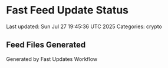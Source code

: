 # Fast Feed Update Status
Last updated: Sun Jul 27 19:45:36 UTC 2025
Categories: crypto

## Feed Files Generated

Generated by Fast Updates Workflow
